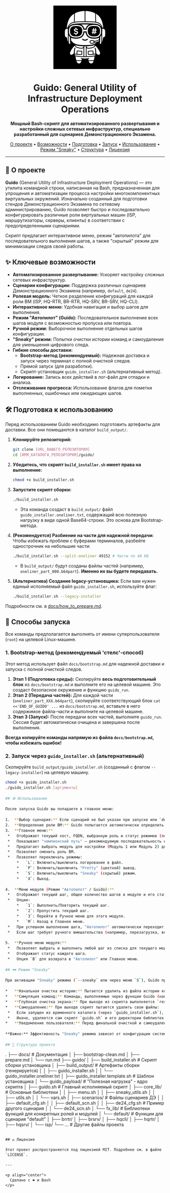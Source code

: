 <p align="center">
  <img src="https://github.com/imKeim/Guido/blob/main/guido/guido_logo.png" alt="Guido Logo" width="200"/>
</p>

<h1 align="center">Guido: General Utility of Infrastructure Deployment Operations</h1>

<p align="center">
  <strong>Мощный Bash-скрипт для автоматизированного развертывания и настройки сложных сетевых инфраструктур, специально разработанный для сценариев Демонстрационного Экзамена.</strong>
</p>

<p align="center">
  <a href="#-о-проекте">О проекте</a> •
  <a href="#-ключевые-возможности">Возможности</a> •
  <a href="#-подготовка-к-использованию">Подготовка</a> •
  <a href="#-способы-запуска">Запуск</a> •
  <a href="#-использование">Использование</a> •
  <a href="#-режим-sneaky">Режим "Sneaky"</a> •
  <a href="#-структура-проекта">Структура</a> •
  <a href="#%EF%B8%8F-лицензия">Лицензия</a>
</p>

---

## 🚀 О проекте

**Guido** (General Utility of Infrastructure Deployment Operations) — это утилита командной строки, написанная на Bash, предназначенная для упрощения и автоматизации процесса настройки многокомпонентных виртуальных окружений. Изначально созданный для подготовки стендов Демонстрационного Экзамена по сетевому администрированию, Guido позволяет быстро и последовательно конфигурировать различные роли виртуальных машин (ISP, маршрутизаторы, серверы, клиенты) в соответствии с предопределенными сценариями.

Скрипт предлагает интерактивное меню, режим "автопилота" для последовательного выполнения шагов, а также "скрытый" режим для минимизации следов своей работы.

## ✨ Ключевые возможности

*   **Автоматизированное развертывание:** Ускоряет настройку сложных сетевых инфраструктур.
*   **Сценарии конфигурации:** Поддержка различных сценариев Демонстрационного Экзамена (например, `default`, `de24`).
*   **Ролевая модель:** Четкое разделение конфигураций для каждой роли ВМ (ISP, HQ-RTR, BR-RTR, HQ-SRV, BR-SRV, HQ-CLI).
*   **Интерактивное меню:** Удобная навигация и выбор шагов для выполнения.
*   **Режим "Автопилот" (Guido):** Последовательное выполнение всех шагов модуля с возможностью пропуска или повтора.
*   **Ручной режим:** Выборочное выполнение отдельных шагов конфигурации.
*   **"Sneaky" режим:** Попытки очистки истории команд и самоудаления для уменьшения цифрового следа.
*   **Гибкие способы доставки:**
    *   **Bootstrap-метод (рекомендуемый):** Надежная доставка и запуск через терминал с полной очисткой следов.
    *   Прямой запуск (для разработки).
    *   Скрипт-установщик `guido_installer.sh` (альтернативный метод).
*   **Логирование:** Запись всех действий в лог-файл для отладки и анализа.
*   **Отслеживание прогресса:** Использование флагов для пометки выполненных, ошибочных или ожидающих шагов.

## 🛠️ Подготовка к использованию

Перед использованием Guido необходимо подготовить артефакты для доставки. Все они помещаются в каталог `build_output/`.

1.  **Клонируйте репозиторий:**
    ```bash
    git clone [URL_ВАШЕГО_РЕПОЗИТОРИЯ]
    cd [ИМЯ_КАТАЛОГА_РЕПОЗИТОРИЯ]/guido/
    ```

2.  **Убедитесь, что скрипт `build_installer.sh` имеет права на выполнение:**
    ```bash
    chmod +x build_installer.sh
    ```

3.  **Запустите скрипт сборки:**
    ```bash
    ./build_installer.sh
    ```
    *   Эта команда создаст в `build_output/` файл `guido_installer.oneliner.txt`, содержащий всю полезную нагрузку в виде одной Base64-строки. Это основа для Bootstrap-метода.

4.  **(Рекомендуется) Разбиение на части для надежной передачи:**
    Чтобы избежать проблем с буферами терминалов, разбейте однострочник на небольшие части:
    ```bash
    ./build_installer.sh --split-oneliner 49152 # Части по 48 КБ
    ```
    *   В `build_output/` будут созданы файлы частей (например, `oneliner_part_000.b64part`). **Именно их вы будете передавать.**

5.  **(Альтернатива) Создание legacy-установщика:**
    Если вам нужен единый исполняемый файл `guido_installer.sh`, используйте флаг:
    ```bash
    ./build_installer.sh --legacy-installer
    ```

Подробности см. в [docs/how_to_prepare.md](docs/how_to_prepare.md).

## 🚀 Способы запуска

Все команды предполагается выполнять от имени суперпользователя (`root`) на целевой Linux-машине.

### 1. Bootstrap-метод (рекомендуемый 'стелс'-способ)
   Этот метод использует файл `docs/bootstrap.md` для надежной доставки и запуска с полной очисткой следов.

   1.  **Этап 1 (Подготовка среды):** Скопируйте **весь подготовительный блок** из `docs/bootstrap.md` и выполните его на целевой машине. Это создаст безопасное окружение и функцию `guido_run`.
   2.  **Этап 2 (Передача частей):** Для каждой части (`oneliner_part_XXX.b64part`), скопируйте соответствующий блок `cat <<'END_OF_GUIDO' ...` из `docs/bootstrap.md`, вставьте в него содержимое файла-части и выполните на целевой машине.
   3.  **Этап 3 (Запуск):** После передачи всех частей, выполните `guido_run`. Сессия будет автоматически очищена и завершена после выполнения.

   **Всегда копируйте команды напрямую из файла `docs/bootstrap.md`, чтобы избежать ошибок!**

### 2. Запуск через `guido_installer.sh` (альтернативный)
   Скопируйте `build_output/guido_installer.sh` (созданный с флагом `--legacy-installer`) на целевую машину.
   ```bash
   chmod +x guido_installer.sh
   ./guido_installer.sh [аргументы]

## ⚙️ Использование

После запуска Guido вы попадаете в главное меню:

1.  **Выбор сценария:** Если сценарий не был указан при запуске или `default` сценарий не найден, Guido предложит выбрать доступный сценарий (например, `default`, `de24`).
2.  **Определение роли ВМ:** Guido попытается автоматически определить роль текущей машины. Если не удастся, будет предложено выбрать роль вручную (ISP, HQRTR, BRSRV и т.д.).
3.  **Главное меню:**
    *   Отображает текущий хост, FQDN, выбранную роль и статус режимов (логирование, "красота", "скрытность").
    *   Показывает "чемпионский путь" — рекомендуемую последовательность настройки модулей для всех ВМ с их текущим статусом.
    *   Предлагает выбрать модуль для настройки (Модуль 1 или Модуль 2) для текущей роли ВМ.
    *   Позволяет сменить роль ВМ.
    *   Позволяет переключать режимы:
        *   `L`: Включить/выключить логирование в файл.
        *   `P`: Включить/выключить "Pretty" (цветной) вывод.
        *   `S`: Включить/выключить "Sneaky" (скрытый) режим.
        *   `X`: Выход.

4.  **Меню модуля (Режим "Автопилот" / Guido):**
    *   Отображает текущий шаг, общее количество шагов в модуле и его статус (выполнен, ошибка, ожидание).
    *   Опции:
        *   `1`: Выполнить/Повторить текущий шаг.
        *   `2`: Пропустить текущий шаг.
        *   `3`: Перейти в Ручное меню для этого модуля.
        *   `M`: Назад в Главное меню.
    *   При успешном выполнении шага, "Автопилот" автоматически переходит к следующему.
    *   Если шаг требует ручного вмешательства (например, перезагрузка, веб-настройка), "Автопилот" приостанавливается.

5.  **Ручное меню модуля:**
    *   Позволяет выбрать и выполнить любой шаг из списка для текущего модуля и роли.
    *   Отображает статус каждого шага.
    *   Опция `B` для возврата в "Автопилот" или Главное меню.

## 🕶️ Режим "Sneaky"

При активации "Sneaky" режима (`--sneaky` или через меню `S`), Guido предпринимает следующие действия:

*   **Начальная очистка истории:** Пытается удалить из файла истории команд (`.bash_history`) строки, связанные с запуском самого Guido.
*   **Симуляция команд:** Команды, выполняемые через функции Guido (например, `reg_sneaky_cmd "команда"`), могут быть добавлены в "симулированную" историю, чтобы скрыть реальные вызовы функций скрипта.
*   **Глубокая очистка экрана:** При выходе из скрипта выполняется `reset` и другие команды для очистки терминала и буфера прокрутки.
*   **Самоудаление:** При выходе скрипт пытается удалить свои файлы:
    *   Если запущен из временного каталога (через `guido_installer.sh`), удаляется весь временный каталог.
    *   Иначе, удаляется сам скрипт `guido.sh` и его директории библиотек (`core_lib/`, `scenarios/`, `fx_lib/`), если найден маркер `.guido_payload_marker`.
*   **Уведомление пользователя:** Перед финальной очисткой и самоудалением пользователь получает уведомление и инструкции по обновлению истории команд в текущем терминале.

**Важно:** Эффективность "Sneaky" режима зависит от конфигурации системы и терминала. Он не гарантирует полного сокрытия следов. Используйте с осторожностью и пониманием.

## 📁 Структура проекта

```
.
├── docs/                     # Документация
│   ├── bootstrap-clean.md
│   ├── prepare.md
│   └── run.md
├── guido/
│   ├── build_installer.sh    # Скрипт сборки установщика
│   ├── build_output/         # Артефакты сборки (генерируется)
│   │   ├── guido_installer.sh
│   │   └── guido_installer.oneliner.txt
│   ├── guido_installer.template.sh # Шаблон установщика
│   └── guido_payload/        # "Полезная нагрузка" - ядро скрипта
│       ├── guido.sh          # Главный исполняемый скрипт
│       ├── core_lib/         # Основные библиотеки
│       │   ├── menu.sh
│       │   ├── sneaky_utils.sh
│       │   ├── utils.sh
│       │   └── vars.sh
│       ├── scenarios/        # Файлы сценариев ДЭ
│       │   ├── default_cfg.sh
│       │   ├── default_scn.sh
│       │   ├── de24_cfg.sh   # Пример другого сценария
│       │   └── de24_scn.sh
│       └── fx_lib/           # Библиотеки функций для конкретных ролей и модулей
│           └── default/      # Функции для сценария "default"
│               ├── brrtr/
│               ├── brsrv/
│               ├── hqcli/
│               ├── hqrtr/
│               ├── hqsrv/
│               └── isp/
└── ...                       # Другие файлы проекта
```

## ⚖️ Лицензия

Этот проект распространяется под лицензией MIT. Подробнее см. в файле `LICENSE`.

---

<p align="center">
  Сделано с ❤️ и Bash
</p>